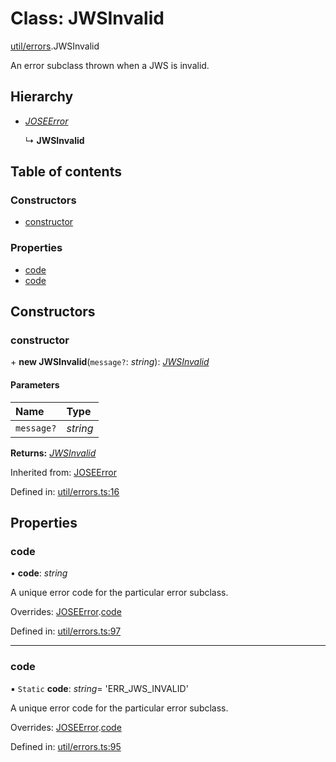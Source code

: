 # Class: JWSInvalid

[util/errors](../modules/util_errors.md).JWSInvalid

An error subclass thrown when a JWS is invalid.

## Hierarchy

- [*JOSEError*](util_errors.joseerror.md)

  ↳ **JWSInvalid**

## Table of contents

### Constructors

- [constructor](util_errors.jwsinvalid.md#constructor)

### Properties

- [code](util_errors.jwsinvalid.md#code)
- [code](util_errors.jwsinvalid.md#code)

## Constructors

### constructor

\+ **new JWSInvalid**(`message?`: *string*): [*JWSInvalid*](util_errors.jwsinvalid.md)

#### Parameters

| Name | Type |
| :------ | :------ |
| `message?` | *string* |

**Returns:** [*JWSInvalid*](util_errors.jwsinvalid.md)

Inherited from: [JOSEError](util_errors.joseerror.md)

Defined in: [util/errors.ts:16](https://github.com/panva/jose/blob/v3.12.2/src/util/errors.ts#L16)

## Properties

### code

• **code**: *string*

A unique error code for the particular error subclass.

Overrides: [JOSEError](util_errors.joseerror.md).[code](util_errors.joseerror.md#code)

Defined in: [util/errors.ts:97](https://github.com/panva/jose/blob/v3.12.2/src/util/errors.ts#L97)

___

### code

▪ `Static` **code**: *string*= 'ERR\_JWS\_INVALID'

A unique error code for the particular error subclass.

Overrides: [JOSEError](util_errors.joseerror.md).[code](util_errors.joseerror.md#code)

Defined in: [util/errors.ts:95](https://github.com/panva/jose/blob/v3.12.2/src/util/errors.ts#L95)
